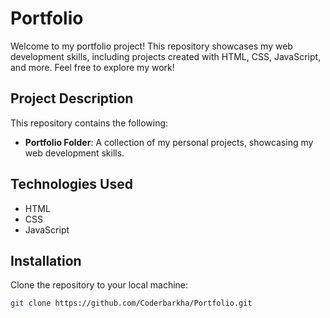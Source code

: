 # Portfolio

Welcome to my portfolio project! This repository showcases my web development skills, including projects created with HTML, CSS, JavaScript, and more. Feel free to explore my work!

## Project Description

This repository contains the following:

- **Portfolio Folder**: A collection of my personal projects, showcasing my web development skills.
  
## Technologies Used

- HTML
- CSS
- JavaScript

## Installation

Clone the repository to your local machine:

```bash
git clone https://github.com/Coderbarkha/Portfolio.git
